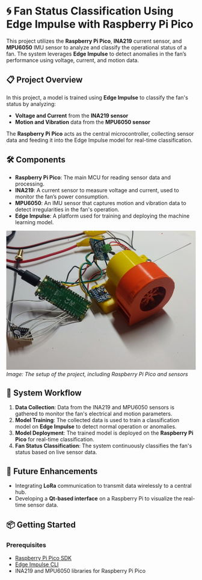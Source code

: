 # 🌀 Fan Status Classification Using Edge Impulse with Raspberry Pi Pico

This project utilizes the **Raspberry Pi Pico**, **INA219** current sensor, and **MPU6050** IMU sensor to analyze and classify the operational status of a fan. The system leverages **Edge Impulse** to detect anomalies in the fan’s performance using voltage, current, and motion data.

## 📋 Project Overview

In this project, a model is trained using **Edge Impulse** to classify the fan's status by analyzing:
- **Voltage and Current** from the **INA219 sensor**
- **Motion and Vibration** data from the **MPU6050 sensor**

The **Raspberry Pi Pico** acts as the central microcontroller, collecting sensor data and feeding it into the Edge Impulse model for real-time classification.

## 🛠️ Components

- **Raspberry Pi Pico**: The main MCU for reading sensor data and processing.
- **INA219**: A current sensor to measure voltage and current, used to monitor the fan’s power consumption.
- **MPU6050**: An IMU sensor that captures motion and vibration data to detect irregularities in the fan's operation.
- **Edge Impulse**: A platform used for training and deploying the machine learning model.
 
![Sample](https://github.com/Emrecanbl/Fan-Status-Classification-with-Raspberry-Pi-Pico/blob/main/1729714379593.jpg?raw=true)
*Image: The setup of the project, including Raspberry Pi Pico and sensors*

## 🔄 System Workflow

1. **Data Collection**: Data from the INA219 and MPU6050 sensors is gathered to monitor the fan's electrical and motion parameters.
2. **Model Training**: The collected data is used to train a classification model on **Edge Impulse** to detect normal operation or anomalies.
3. **Model Deployment**: The trained model is deployed on the **Raspberry Pi Pico** for real-time classification.
4. **Fan Status Classification**: The system continuously classifies the fan's status based on live sensor data.

## 🚀 Future Enhancements

- Integrating **LoRa** communication to transmit data wirelessly to a central hub.
- Developing a **Qt-based interface** on a Raspberry Pi to visualize the real-time sensor data.

## 📦 Getting Started

### Prerequisites
- [Raspberry Pi Pico SDK](https://github.com/raspberrypi/pico-sdk)
- [Edge Impulse CLI](https://docs.edgeimpulse.com/docs/cli-installation)
- INA219 and MPU6050 libraries for Raspberry Pi Pico
